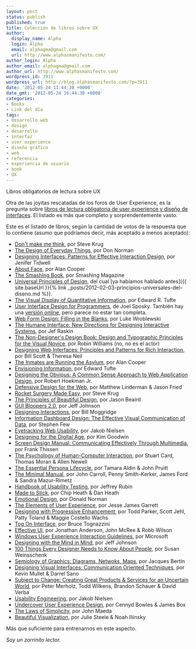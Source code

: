 ```yaml
---
layout: post
status: publish
published: true
title: Colección de libros sobre UX
author:
  display_name: Alpha
  login: Alpha
  email: alphagma@gmail.com
  url: http://www.alphasmanifesto.com/
author_login: Alpha
author_email: alphagma@gmail.com
author_url: http://www.alphasmanifesto.com/
wordpress_id: 3911
wordpress_url: http://blog.alphasmanifesto.com/?p=3911
date: '2012-05-24 11:44:30 +0000'
date_gmt: '2012-05-24 16:44:30 +0000'
categories:
- Books
- Link del día
tags:
- desarrollo web
- design
- desarrollo
- interfaz
- user experience
- diseño gráfico
- web
- referencia
- experiencia de usuario
- book
- UX
---
```

Libros obligatorios de lectura sobre UX


Otra de las joyitas rescatadas de los foros de User Experience, es la pregunta sobre [libros de lectura obligatoria de user experience y diseño de interfaces](http://ux.stackexchange.com/questions/74/must-read-user-interface-book). El listado es más que completo y sorprendentemente vasto.

Este es el listado de libros, según la cantidad de votos de la respuesta que lo contiene (asumo que podríamos decir, más aceptado a menos aceptado):

- [Don't make me think](http://www.amazon.com/dp/0789723107/), por Steve Krug
- [The Design of Everyday Things](http://www.jnd.org/books.html#DOET), por Don Norman
- [Designing Interfaces: Patterns for Effective Interaction Design](http://www.amazon.com/dp/0596008031/), por Jenifer Tidwell
- [About Face](http://www.amazon.com/dp/0470084111/), por Alan Cooper
- [The Smashing Book](https://shop.smashingmagazine.com/smashing-book-intl.html), por Smashing Magazine
- [Universal Principles of Design](http://stuffcreators.com/upod/), del cual [ya habíamos hablado antes]({{ site.baseUrl }}{% link _posts/2012-02-03-principios-universales-del-diseno.md %}).
- [The Visual Display of Quantitative Information](http://www.amazon.com/dp/096139210X/), por Edward R. Tufte
- [User Interface Design for Programmers](http://www.amazon.com/dp/1893115941/), de Joel Sposky. También hay una [versión online](http://www.joelonsoftware.com/uibook/chapters/fog0000000057.html), pero parece no estar tan completa.
- [Web Form Design: Filling in the Blanks](http://www.amazon.com/dp/1933820241/), por Luke Wroblewski
- [The Humane Interface: New Directions for Designing Interactive Systems](http://www.amazon.com/dp/0201379376/), por Jef Raskin
- [The Non-Designer's Design Book: Design and Typographic Principles for the Visual Novice](http://www.amazon.com/dp/1566091594/), por Robin Williams (no, no es el actor)
- [Designing Web Interfaces: Principles and Patterns for Rich Interaction](http://www.amazon.com/gp/product/0596516258), por Bill Scott &amp; Theresa Neil
- [The Inmates are Running the Asylum](http://www.amazon.com/The-Inmates-Are-Running-Asylum/dp/0672316498), por Alan Cooper
- [Envisioning Information](http://www.amazon.com/Envisioning-Information-Edward-R-Tufte/dp/0961392118), por Edward Tufte
- [Designing the Obvious: A Common Sense Approach to Web Application Design](http://www.amazon.com/Designing-Obvious-Common-Approach-Application/dp/032145345X), por Robert Hoekman Jr.
- [Defensive Design for the Web](http://www.amazon.com/Defensive-Design-Web-improve-messages/dp/073571410X), por Matthew Linderman &amp; Jason Fried
- [Rocket Surgery Made Easy](http://www.amazon.com/dp/0321657292/), por Steve Krug
- [The Principles of Beautiful Design](http://www.sitepoint.com/books/design2/), por Jason Beaird
- [GUI Bloopers 2.0](http://www.amazon.com/dp/0123706432/), por Jeff Johnson
- [Designing Interactions](http://www.amazon.com/dp/0262134748/), por Bill Moggridge
- [Information Dashboard Design: The Effective Visual Communication of Data](http://www.amazon.com/dp/0596100167/), por Stephen Few
- [Eyetracking Web Usability](http://www.amazon.com/dp/0321498364/), por Jakob Nielsen
- [Designing for the Digital Age](http://www.amazon.com/dp/0470229101/), por Kim Goodwin
- [Screen Design Manual: Communicating Effectively Through Multimedia](http://www.amazon.com/dp/3540439234/), por Frank Thissen
- [The Psychology of Human-Computer Interaction](http://www.amazon.com/Psychology-Human-Computer-Interaction-Stuart-Card/dp/0898598591), por Stuart Card, Thomas Moran &amp; Allen Newell
- [The Essential Persona Lifecycle](http://www.amazon.com/The-Essential-Persona-Lifecycle-Building/dp/0123814189), por Tamara Aldin &amp; John Pruitt
- [The Minimal Manual](http://dl.acm.org/citation.cfm?id=1455726), por John Carroll, Penny Smith-Kerker, James Ford &amp; Sandra Mazur-Rimetz
- [Handbook of Usability Testing](http://www.amazon.com/Handbook-Usability-Testing-Effective-Communications/dp/0471594032), por Jeffrey Rubin
- [Made to Stick](http://www.amazon.com/Made-Stick-Ideas-Survive-Others/dp/1400064287), por Chip Heath &amp; Dan Heath
- [Emotional Design](http://www.amazon.com/Emotional-Design-Love-Everyday-Things/dp/0465051359), por Donald Norman
- [The Elements of User Experience](http://www.amazon.com/o/ASIN/0735712026/), por Jesse James Garrett
- [Designing with Progressive Enhancement](http://www.amazon.com/gp/product/B003CUDPA2), por Todd Parker, Scott Jehl, Patty Toland &amp; Maggie Costello Wachs
- [Tog On Interface](http://www.amazon.com/dp/0201608421/), por Bruce Tognazzini
- [Effective UI](http://shop.oreilly.com/product/9780596154790.do), por Jonathan Anderson, John McRee &amp; Robb Wilson
- [Windows User Experience Interaction Guidelines](http://www.microsoft.com/en-us/download/details.aspx?id=2695), por Microsoft
- [Designing with the Mind in Mind](http://www.amazon.com/dp/012375030X/), por Jeff Johnson
- [100 Things Every Designer Needs to Know About People](http://www.amazon.com/dp/0321767535/), por Susan Weinsschenk
- [Semiology of Graphics: Diagrams, Netwoks, Maps](http://www.amazon.com/dp/1589482611/), por Jacques Bertin
- [Designing Visual Interfaces: Communication Oriented Techniques](http://www.amazon.com/Designing-Visual-Interfaces-Communication-Techniques/dp/0133033899), por Kevin Mullet &amp; Darrel Sano
- [Subject to Change: Creating Great Products &amp; Services for an Uncertain World](http://shop.oreilly.com/product/9780596516833.do), por Peter Merholz, Todd Wilkens, Brandon Schauer &amp; David Verba
- [Usability Engineering](http://www.amazon.com/exec/obidos/ASIN/0125184069/), por Jakob Nielsen
- [Undercover User Experience Design](http://undercoverux.com/), por Cennyd Bowles &amp; James Box
- [The Laws of Simplicity](http://www.amazon.com/dp/0262134721/), por John Maeda
- [Beautiful Visualization](http://shop.oreilly.com/product/0636920000617.do), por Julie Steele &amp; Noah Iliinsky

Más que suficiente para entrenarnos en este aspecto.

_Soy un zorrinito lector._
